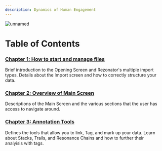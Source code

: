 ```yaml
---
description: Dynamics of Human Engagement
---
```


![unnamed](https://user-images.githubusercontent.com/77072787/133002427-7aa061ac-c1ed-4c3f-8037-d204a75bd726.png)



Table of Contents
====

### <a href="{{site.baseurl}}/Chapter1">Chapter 1: How to start and manage files</a>
Brief introduction to the Opening Screen and Rezonator's multiple import types. Details about the Import screen and how to correctly structure your data.

### <a href="{{site.baseurl}}/Chapter2">Chapter 2: Overview of Main Screen</a>
Descriptions of the Main Screen and the various sections that the user has access to navigate around.
	
### <a href="{{site.baseurl}}/Chapter3">Chapter 3: Annotation Tools</a>
Defines the tools that allow you to link, Tag, and mark up your data. Learn about Stacks, Trails, and Resonance Chains and how to further their analyisis with tags.